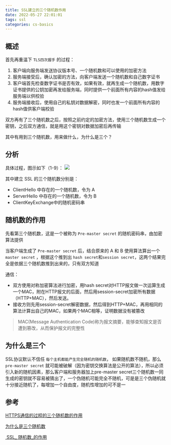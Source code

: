 ```yaml
---
title: SSL建立的三个随机数作用
date: 2022-05-27 22:01:01
tags: ssl
categories: cs-basics
---
```

## 概述
首先再重温下 `TLS四次握手` 的过程：
1. 客户端向服务端发送协议版本号、一个随机数和可以使用的加密方法
2. 服务端接受后，确认加密的方法，向客户端发送一个随机数和自己数字证书
3. 客户端首先检查数字证书是否有效，如果有效，就再生成一个随机数，用数字证书提供的公钥加密再发给服务端，同时提供一个前面所有内容的hash值发给服务端以供校验
4. 服务端接收后，使用自己的私钥对数据解密，同时也发一个前面所有内容的hash值供客户端校验

双方再有了三个随机数之后，按照之前约定的加密方法，使用三个随机数生成一个密钥，之后双方通信，就是用这个密钥对数据加密后再传输

其中有用到三个随机数，用来做什么，为什么是三个？

## 分析
具体过程，图示如下（1-9）：
![](http://cdn.becase.top/20220530170531.png)

其中建立 SSL 的三个随机数分别是：
- ClientHello 中存在的一个随机数，令为 A
- ServerHello 中存在的一个随机数，令为 B
- ClientKeyExchange中的随机密码串

## 随机数的作用

先看第三个随机数，这是一个被称为 `Pre-master secret` 的随机密码串，由加密算法提供

当客户端生成了 `Pre-master secret` 后，结合原来的 A 和 B 使用算法算出一个 `master secret` ，根据这个推到出 `hash secret`和`session secret`，这两个结果完全是依据三个随机数推到出来的，只有双方知道

通信：
- 双方使用对称加密算法进行加密，用hash secret对HTTP报文做一次运算生成一个MAC，附在HTTP报文的后面，然后用session-secret加密所有数据（HTTP+MAC），然后发送。
- 接收方则先用session-secret解密数据，然后得到HTTP+MAC，再用相同的算法计算出自己的MAC，如果两个MAC相等，证明数据没有被篡改

> MAC(Message Authentication Code)称为报文摘要，能够查知报文是否遭到篡改，从而保护报文的完整性

## 为什么是三个

SSL协议默认不信任 `每个主机都能产生完全随机的随机数`， 如果随机数不随机，那么 `pre-master secret` 就可能被破解（因为密钥交换算法是公开的算法），所以必须引入新的随机因素，那么客户端和服务器加上pre-master secret三个随机数一同生成的密钥就不容易被猜出了，一个伪随机可能完全不随机，可是是三个伪随机就十分接近随机了，每增加一个自由度，随机性增加的可不是一

## 参考
[HTTPS通信的过程的三个随机数的作用](https://blog.csdn.net/qq_31442743/article/details/116199453)

[为什么是三个随机数](https://www.csdn.net/tags/MtTaEg2sMjM0NjA5LWJsb2cO0O0O.html)

[ SSL_ 随机数_的作用](https://cloud.tencent.com/developer/article/1415674)

